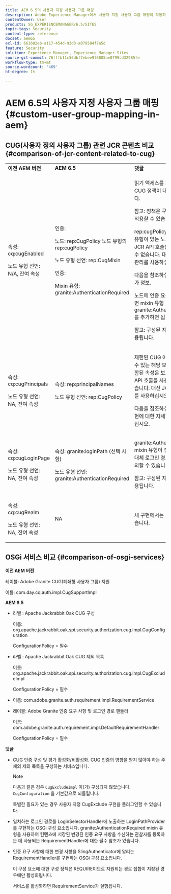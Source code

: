 ```yaml
---
title: AEM 6.5의 사용자 지정 사용자 그룹 매핑
description: Adobe Experience Manager에서 사용자 지정 사용자 그룹 매핑이 작동하는 방식을 알아봅니다.
contentOwner: User
products: SG_EXPERIENCEMANAGER/6.5/SITES
topic-tags: Security
content-type: reference
docset: aem65
exl-id: 661602eb-a117-454d-93d3-a079584f7a5d
feature: Security
solution: Experience Manager, Experience Manager Sites
source-git-commit: 76fffb11c56dbf7ebee9f6805ae0799cd32985fe
workflow-type: tm+mt
source-wordcount: '469'
ht-degree: 1%

---
```


# AEM 6.5의 사용자 지정 사용자 그룹 매핑 {#custom-user-group-mapping-in-aem}

## CUG(사용자 정의 사용자 그룹) 관련 JCR 콘텐츠 비교 {#comparison-of-jcr-content-related-to-cug}

<table>
 <tbody>
  <tr>
   <td><strong>이전 AEM 버전</strong></td>
   <td><strong>AEM 6.5</strong></td>
   <td><strong>댓글</strong></td>
  </tr>
  <tr>
   <td><p>속성: cq:cugEnabled</p> <p>노드 유형 선언: N/A, 잔여 속성</p> </td>
   <td><p>인증:</p> <p>노드: rep:CugPolicy 노드 유형의 rep:cugPolicy</p> <p>노드 유형 선언: rep:CugMixin</p> <p> </p> <p> </p> <p> </p> 인증:</p> <p>Mixin 유형: granite:AuthenticationRequired</p> </td>
   <td><p>읽기 액세스를 제한하기 위해 전용 CUG 정책이 대상 노드에 적용됩니다.</p> <p>참고: 정책은 구성된 지원 경로에만 적용할 수 있습니다.</p> <p>rep:cugPolicy 및 rep:CugPolicy 유형이 있는 노드는 보호되며, 일반 JCR API 호출을 사용하여 작성할 수 없습니다. 대신 JCR 액세스 제어 관리를 사용하십시오.</p> <p>다음을 참조하십시오 <a href="https://jackrabbit.apache.org/oak/docs/security/authorization/cug.html">이 페이지</a> 추가 정보.</p> <p>노드에 인증 요구 사항을 적용하려면 mixin 유형 granite:AuthenticationRequired를 추가하면 됩니다.</p> <p>참고: 구성된 지원 경로 아래에만 적용됩니다.</p> </td>
  </tr>
  <tr>
   <td><p>속성: cq:cugPrincipals</p> <p>노드 유형 선언: NA, 잔여 속성</p> </td>
   <td><p>속성: rep:principalNames</p> <p>노드 유형 선언: rep:CugPolicy</p> </td>
   <td><p>제한된 CUG 아래의 콘텐츠를 읽을 수 있는 해당 보안 주체의 이름이 포함된 속성은 보호되며 일반 JCR API 호출을 사용하여 작성할 수 없습니다. 대신 JCR 액세스 제어 관리를 사용하십시오.</p> <p>다음을 참조하십시오 <a href="https://jackrabbit.apache.org/api/2.12/org/apache/jackrabbit/api/security/authorization/PrincipalSetPolicy.html">이 페이지</a> 구현에 대한 자세한 내용은 를 참조하십시오.</p> </td>
  </tr>
  <tr>
   <td><p>속성: cq:cugLoginPage</p> <p>노드 유형 선언: NA, 잔여 속성</p> </td>
   <td><p>속성: granite:loginPath (선택 사항)</p> <p>노드 유형 선언: granite:AuthenticationRequired</p> </td>
   <td><p>granite:AuthenticationRequired mixin 유형이 정의된 JCR 노드는 대체 로그인 경로를 선택적으로 정의할 수 있습니다.</p> <p>참고: 구성된 지원 경로 아래에만 적용됩니다.</p> </td>
  </tr>
  <tr>
   <td><p>속성: cq:cugRealm</p> <p>노드 유형 선언: NA, 잔여 속성</p> </td>
   <td>NA</td>
   <td>새 구현에서는 더 이상 지원되지 않습니다.</td>
  </tr>
 </tbody>
</table>

## OSGi 서비스 비교 {#comparison-of-osgi-services}

**이전 AEM 버전**

레이블: Adobe Granite CUG(폐쇄형 사용자 그룹) 지원

이름: com.day.cq.auth.impl.CugSupportImpl

**AEM 6.5**

* 라벨 : Apache Jackrabbit Oak CUG 구성

  이름: org.apache.jackrabbit.oak.spi.security.authorization.cug.impl.CugConfiguration

  ConfigurationPolicy = 필수

* 라벨 : Apache Jackrabbit Oak CUG 제외 목록

  이름: org.apache.jackrabbit.oak.spi.security.authorization.cug.impl.CugExcludeImpl

  ConfigurationPolicy = 필수

* 이름: com.adobe.granite.auth.requirement.impl.RequirementService
* 레이블: Adobe Granite 인증 요구 사항 및 로그인 경로 핸들러

  이름: com.adobe.granite.auth.requirement.impl.DefaultRequirementHandler

  ConfigurationPolicy = 필수

**댓글**

* CUG 인증 구성 및 평가 활성화/비활성화.
CUG 인증의 영향을 받지 않아야 하는 주체의 제외 목록을 구성하는 서비스입니다.

  >[!NOTE]
  > 
  >다음과 같은 경우 `CugExcludeImpl` 이(가) 구성되지 않았습니다. `CugConfiguration` 을 기본값으로 되돌립니다.

  특별한 필요가 있는 경우 사용자 지정 CugExclude 구현을 플러그인할 수 있습니다.

* 일치하는 로그인 경로를 LoginSelectorHandler에 노출하는 LoginPathProvider를 구현하는 OSGi 구성 요소입니다. granite:AuthenticationRequired mixin 유형을 사용하여 컨텐츠에 저장된 변경된 인증 요구 사항을 수신하는 관찰자를 등록하는 데 사용되는 RequirementHandler에 대한 필수 참조가 있습니다.
* 인증 요구 사항에 대한 변경 사항을 SlingAuthenticator에 알리는 RequirementHandler를 구현하는 OSGi 구성 요소입니다.

  이 구성 요소에 대한 구성 정책은 REQUIRE이므로 지원되는 경로 집합이 지정된 경우에만 활성화됩니다.

  서비스를 활성화하면 RequirementService가 실행됩니다.

<!-- nested tables not supported - text above is the table>
<table>
 <tbody>
  <tr>
   <td><strong>Older AEM Versions</strong></td>
   <td><strong>AEM 6.5</strong></td>
   <td><strong>Comments</strong></td>
  </tr>
  <tr>
   <td><p>Label: Adobe Granite Closed User Group (CUG) Support</p> <p>Name: com.day.cq.auth.impl.CugSupportImpl</p> </td>
   <td><p>Label: Apache Jackrabbit Oak CUG Configuration</p> <p>Name: org.apache.jackrabbit.oak.spi.security.authorization.cug.impl.CugConfiguration</p> <p>ConfigurationPolicy = REQUIRED</p> </td>
    <td><p>Label: Apache Jackrabbit Oak CUG Exclude List</p> <p>Name: org.apache.jackrabbit.oak.spi.security.authorization.cug.impl.CugExcludeImpl</p> <p>ConfigurationPolicy = REQUIRED</p> <p> </p> <p> </p> <p> </p> <p> </p> </td>
      </tr>
      <tr>
       <td>Name: com.adobe.granite.auth.requirement.impl.RequirementService</td>
      </tr>
      <tr>
       <td><p>Label: Adobe Granite Authentication Requirement and Login Path Handler</p> <p>Name: com.adobe.granite.auth.requirement.impl.DefaultRequirementHandler</p> <p>ConfigurationPolicy = REQUIRED</p> </td>
      </tr>
     </tbody>
    </table> </td>
   <td>
     <tbody>
      <tr>
       <td>Configuration of the CUG authorization and enable/disable the evaluation.</td>
      </tr>
      <tr>
       <td><p>Service to configure exclusion list of principals which should not be affected by the CUG authorization.</p> <p>NOTE: If the CugExcludeImpl is not configured, the CugConfiguration will fall back to the default.</p> <p>It is possible to plug a custom CugExclude implementation if there are special needs.</p> </td>
      </tr>
      <tr>
       <td>OSGi component implementing LoginPathProvider that exposes a matching login path to the LoginSelectorHandler. It has a mandatory reference to a RequirementHandler which is used to register the observer that listens to changed auth requirements stored in the content by the means of the granite:AuthenticationRequired mixin type. </td>
      </tr>
      <tr>
       <td><p>OSGi component implementing RequirementHandler that notifies the SlingAuthenticator about changes to authrequirements.</p> <p>As configuration policy for this component is REQUIRE it will only be activated if a set of supported paths is specified.</p> <p>Enabling the service will launch the RequirementService.</p> </td>
      </tr>
     </tbody>
     </td>
  </tr>
  <tr>
   <td> </td>
   <td> </td>
   <td> </td>
  </tr>
  <tr>
   <td> </td>
   <td> </td>
   <td> </td>
  </tr>
  <tr>
   <td> </td>
   <td> </td>
   <td> </td>
  </tr>
 </tbody>
</table>
-->
